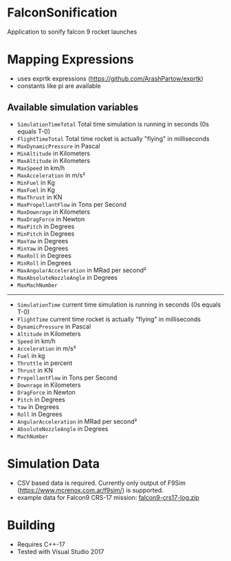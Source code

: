 # FalconSonification
Application to sonify falcon 9 rocket launches

# Mapping Expressions
 - uses exprtk expressions (https://github.com/ArashPartow/exprtk)
 - constants like pi are available

## Available simulation variables
 - `SimulationTimeTotal` Total time simulation is running in seconds (0s equals T-0)
 - `FlightTimeTotal` Total time rocket is actually "flying" in milliseconds
 - `MaxDynamicPressure` in Pascal
 - `MinAltitude` in Kilometers
 - `MaxAltitude` in Kilometers
 - `MaxSpeed` in km/h
 - `MaxAcceleration` in m/s²
 - `MinFuel` in Kg
 - `MaxFuel` in Kg
 - `MaxThrust` in KN
 - `MaxPropellantFlow` in Tons per Second
 - `MaxDownrage` in Kilometers
 - `MaxDragForce` in Newton
 - `MaxPitch` in Degrees
 - `MinPitch` in Degrees
 - `MaxYaw` in Degrees
 - `MinYaw` in Degrees
 - `MaxRoll` in Degrees
 - `MinRoll` in Degrees
 - `MaxAngularAcceleration` in MRad per second² 
 - `MaxAbsoluteNozzleAngle` in Degrees
 - `MaxMachNumber`

-------

 - `SimulationTime` current time simulation is running in seconds (0s equals T-0)
 - `FlightTime` current time rocket is actually "flying" in milliseconds
 - `DynamicPressure` in Pascal
 - `Altitude` in Kilometers
 - `Speed` in km/h
 - `Acceleration` in m/s²
 - `Fuel` in kg
 - `Throttle` in percent
 - `Thrust` in KN
 - `PropellantFlow` in Tons per Second
 - `Downrage` in Kilometers
 - `DragForce` in Newton
 - `Pitch` in Degrees
 - `Yaw` in Degrees
 - `Roll` in Degrees
 - `AngularAcceleration` in MRad per second² 
 - `AbsoluteNozzleAngle` in Degrees
 - `MachNumber`

# Simulation Data
 - CSV based data is required. Currently only output of F9Sim (https://www.mcrenox.com.ar/f9sim/) is supported.
 - example data for Falcon9 CRS-17 mission: [falcon9-crs17-log.zip](https://github.com/citron0xa9/FalconSonification/files/6223805/falcon9-crs17-log.zip)

# Building
 - Requires C++-17
 - Tested with Visual Studio 2017
